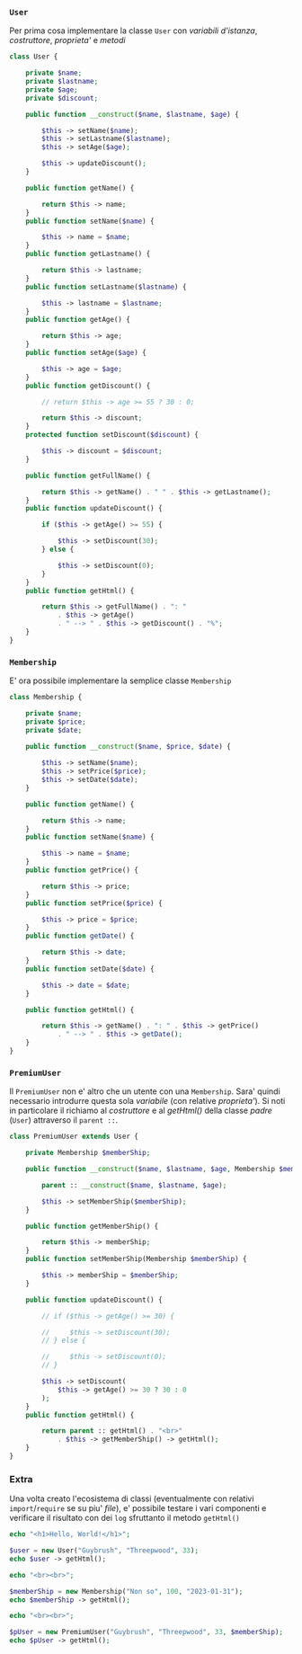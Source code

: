 ### `User`
Per prima cosa implementare la classe `User` con *variabili d'istanza*, *costruttore*, *proprieta'* e *metodi*
```php
class User {

    private $name;
    private $lastname;
    private $age;
    private $discount;

    public function __construct($name, $lastname, $age) {

        $this -> setName($name);
        $this -> setLastname($lastname);
        $this -> setAge($age);

        $this -> updateDiscount();
    }

    public function getName() {

        return $this -> name;
    }
    public function setName($name) {

        $this -> name = $name;
    }
    public function getLastname() {

        return $this -> lastname;
    }
    public function setLastname($lastname) {

        $this -> lastname = $lastname;
    }
    public function getAge() {

        return $this -> age;
    }
    public function setAge($age) {

        $this -> age = $age;
    }
    public function getDiscount() {

        // return $this -> age >= 55 ? 30 : 0;

        return $this -> discount;
    }
    protected function setDiscount($discount) {

        $this -> discount = $discount;
    }

    public function getFullName() {

        return $this -> getName() . " " . $this -> getLastname();
    }
    public function updateDiscount() {

        if ($this -> getAge() >= 55) {

            $this -> setDiscount(30);
        } else {

            $this -> setDiscount(0);
        }
    }
    public function getHtml() {

        return $this -> getFullName() . ": " 
            . $this -> getAge()
            . " --> " . $this -> getDiscount() . "%";
    }
}
```

### `Membership`
E' ora possibile implementare la semplice classe `Membership`
```php
class Membership {

    private $name;    
    private $price;
    private $date;    

    public function __construct($name, $price, $date) {
        
        $this -> setName($name);
        $this -> setPrice($price);
        $this -> setDate($date);
    }

    public function getName() {

        return $this -> name;
    }
    public function setName($name) {

        $this -> name = $name;
    }
    public function getPrice() {

        return $this -> price;
    }
    public function setPrice($price) {

        $this -> price = $price;
    }
    public function getDate() {

        return $this -> date;
    }
    public function setDate($date) {

        $this -> date = $date;
    }

    public function getHtml() {

        return $this -> getName() . ": " . $this -> getPrice()
            . " --> " . $this -> getDate();
    }
}
```

### `PremiumUser`
Il `PremiumUser` non e' altro che un utente con una `Membership`. Sara' quindi necessario introdurre questa sola *variabile* (con relative *proprieta'*). Si noti in particolare il richiamo al *costruttore* e al *getHtml()* della classe *padre* (`User`) attraverso il `parent ::`.
```php
class PremiumUser extends User {

    private Membership $memberShip;

    public function __construct($name, $lastname, $age, Membership $memberShip) {

        parent :: __construct($name, $lastname, $age);

        $this -> setMemberShip($memberShip);
    }

    public function getMemberShip() {

        return $this -> memberShip;
    }
    public function setMemberShip(Membership $memberShip) {

        $this -> memberShip = $memberShip;
    }

    public function updateDiscount() {

        // if ($this -> getAge() >= 30) {

        //     $this -> setDiscount(30);
        // } else {

        //     $this -> setDiscount(0);
        // }

        $this -> setDiscount(
            $this -> getAge() >= 30 ? 30 : 0
        );
    }
    public function getHtml() {

        return parent :: getHtml() . "<br>"
            . $this -> getMemberShip() -> getHtml();
    }
}
```

### Extra
Una volta creato l'ecosistema di classi (eventualmente con relativi `import`/`require` se su piu' *file*), e' possibile testare i vari componenti e verificare il risultato con dei `log` sfruttanto il metodo `getHtml()`
```php
echo "<h1>Hello, World!</h1>";

$user = new User("Guybrush", "Threepwood", 33);
echo $user -> getHtml();

echo "<br><br>";

$memberShip = new Membership("Non so", 100, "2023-01-31");
echo $memberShip -> getHtml();

echo "<br><br>";

$pUser = new PremiumUser("Guybrush", "Threepwood", 33, $memberShip);
echo $pUser -> getHtml();
```